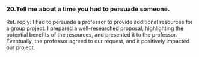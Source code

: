 ### 20.Tell me about a time you had to persuade someone.
Ref. reply: I had to persuade a professor to provide additional resources for a group project. I prepared a well-researched proposal, highlighting the potential benefits of the resources, and presented it to the professor. Eventually, the professor agreed to our request, and it positively impacted our project.
